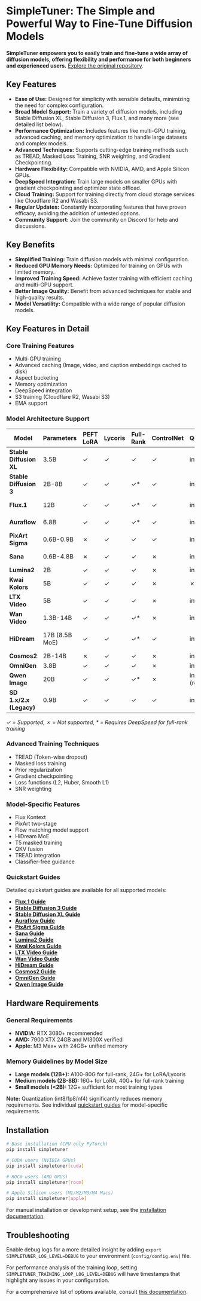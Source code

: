 # SimpleTuner: The Simple and Powerful Way to Fine-Tune Diffusion Models

**SimpleTuner empowers you to easily train and fine-tune a wide array of diffusion models, offering flexibility and performance for both beginners and experienced users.**  [Explore the original repository](https://github.com/bghira/SimpleTuner).

## Key Features

*   **Ease of Use:** Designed for simplicity with sensible defaults, minimizing the need for complex configuration.
*   **Broad Model Support:** Train a variety of diffusion models, including Stable Diffusion XL, Stable Diffusion 3, Flux.1, and many more (see detailed list below).
*   **Performance Optimization:** Includes features like multi-GPU training, advanced caching, and memory optimization to handle large datasets and complex models.
*   **Advanced Techniques:** Supports cutting-edge training methods such as TREAD, Masked Loss Training, SNR weighting, and Gradient Checkpointing.
*   **Hardware Flexibility:** Compatible with NVIDIA, AMD, and Apple Silicon GPUs.
*   **DeepSpeed Integration:** Train large models on smaller GPUs with gradient checkpointing and optimizer state offload.
*   **Cloud Training:** Support for training directly from cloud storage services like Cloudflare R2 and Wasabi S3.
*   **Regular Updates:** Constantly incorporating features that have proven efficacy, avoiding the addition of untested options.
*   **Community Support:** Join the community on Discord for help and discussions.

## Key Benefits

*   **Simplified Training:** Train diffusion models with minimal configuration.
*   **Reduced GPU Memory Needs:** Optimized for training on GPUs with limited memory.
*   **Improved Training Speed:** Achieve faster training with efficient caching and multi-GPU support.
*   **Better Image Quality:** Benefit from advanced techniques for stable and high-quality results.
*   **Model Versatility:** Compatible with a wide range of popular diffusion models.

## Key Features in Detail

### Core Training Features

*   Multi-GPU training
*   Advanced caching (Image, video, and caption embeddings cached to disk)
*   Aspect bucketing
*   Memory optimization
*   DeepSpeed integration
*   S3 training (Cloudflare R2, Wasabi S3)
*   EMA support

### Model Architecture Support

| Model | Parameters | PEFT LoRA | Lycoris | Full-Rank | ControlNet | Quantization | Flow Matching | Text Encoders |
|-------|------------|-----------|---------|-----------|------------|--------------|---------------|---------------|
| **Stable Diffusion XL** | 3.5B | ✓ | ✓ | ✓ | ✓ | int8/nf4 | ✗ | CLIP-L/G |
| **Stable Diffusion 3** | 2B-8B | ✓ | ✓ | ✓* | ✓ | int8/fp8/nf4 | ✓ | CLIP-L/G + T5-XXL |
| **Flux.1** | 12B | ✓ | ✓ | ✓* | ✓ | int8/fp8/nf4 | ✓ | CLIP-L + T5-XXL |
| **Auraflow** | 6.8B | ✓ | ✓ | ✓* | ✓ | int8/fp8/nf4 | ✓ | UMT5-XXL |
| **PixArt Sigma** | 0.6B-0.9B | ✗ | ✓ | ✓ | ✓ | int8 | ✗ | T5-XXL |
| **Sana** | 0.6B-4.8B | ✗ | ✓ | ✓ | ✗ | int8 | ✓ | Gemma2-2B |
| **Lumina2** | 2B | ✓ | ✓ | ✓ | ✗ | int8 | ✓ | Gemma2 |
| **Kwai Kolors** | 5B | ✓ | ✓ | ✓ | ✗ | ✗ | ✗ | ChatGLM-6B |
| **LTX Video** | 5B | ✓ | ✓ | ✓ | ✗ | int8/fp8 | ✓ | T5-XXL |
| **Wan Video** | 1.3B-14B | ✓ | ✓ | ✓* | ✗ | int8 | ✓ | UMT5 |
| **HiDream** | 17B (8.5B MoE) | ✓ | ✓ | ✓* | ✓ | int8/fp8/nf4 | ✓ | CLIP-L + T5-XXL + Llama |
| **Cosmos2** | 2B-14B | ✗ | ✓ | ✓ | ✗ | int8 | ✓ | T5-XXL |
| **OmniGen** | 3.8B | ✓ | ✓ | ✓ | ✗ | int8/fp8 | ✓ | T5-XXL |
| **Qwen Image** | 20B | ✓ | ✓ | ✓* | ✗ | int8/nf4 (req.) | ✓ | T5-XXL |
| **SD 1.x/2.x (Legacy)** | 0.9B | ✓ | ✓ | ✓ | ✓ | int8/nf4 | ✗ | CLIP-L |

*✓ = Supported, ✗ = Not supported, * = Requires DeepSpeed for full-rank training*

### Advanced Training Techniques

*   TREAD (Token-wise dropout)
*   Masked loss training
*   Prior regularization
*   Gradient checkpointing
*   Loss functions (L2, Huber, Smooth L1)
*   SNR weighting

### Model-Specific Features

*   Flux Kontext
*   PixArt two-stage
*   Flow matching model support
*   HiDream MoE
*   T5 masked training
*   QKV fusion
*   TREAD integration
*   Classifier-free guidance

### Quickstart Guides

Detailed quickstart guides are available for all supported models:

*   **[Flux.1 Guide](/documentation/quickstart/FLUX.md)**
*   **[Stable Diffusion 3 Guide](/documentation/quickstart/SD3.md)**
*   **[Stable Diffusion XL Guide](/documentation/quickstart/SDXL.md)**
*   **[Auraflow Guide](/documentation/quickstart/AURAFLOW.md)**
*   **[PixArt Sigma Guide](/documentation/quickstart/SIGMA.md)**
*   **[Sana Guide](/documentation/quickstart/SANA.md)**
*   **[Lumina2 Guide](/documentation/quickstart/LUMINA2.md)**
*   **[Kwai Kolors Guide](/documentation/quickstart/KOLORS.md)**
*   **[LTX Video Guide](/documentation/quickstart/LTXVIDEO.md)**
*   **[Wan Video Guide](/documentation/quickstart/WAN.md)**
*   **[HiDream Guide](/documentation/quickstart/HIDREAM.md)**
*   **[Cosmos2 Guide](/documentation/quickstart/COSMOS2IMAGE.md)**
*   **[OmniGen Guide](/documentation/quickstart/OMNIGEN.md)**
*   **[Qwen Image Guide](/documentation/quickstart/QWEN_IMAGE.md)**

## Hardware Requirements

### General Requirements

*   **NVIDIA:** RTX 3080+ recommended
*   **AMD:** 7900 XTX 24GB and MI300X verified
*   **Apple:** M3 Max+ with 24GB+ unified memory

### Memory Guidelines by Model Size

*   **Large models (12B+):** A100-80G for full-rank, 24G+ for LoRA/Lycoris
*   **Medium models (2B-8B):** 16G+ for LoRA, 40G+ for full-rank training
*   **Small models (<2B):** 12G+ sufficient for most training types

**Note:** Quantization (int8/fp8/nf4) significantly reduces memory requirements. See individual [quickstart guides](#quickstart-guides) for model-specific requirements.

## Installation

```bash
# Base installation (CPU-only PyTorch)
pip install simpletuner

# CUDA users (NVIDIA GPUs)
pip install simpletuner[cuda]

# ROCm users (AMD GPUs)
pip install simpletuner[rocm]

# Apple Silicon users (M1/M2/M3/M4 Macs)
pip install simpletuner[apple]
```

For manual installation or development setup, see the [installation documentation](/documentation/INSTALL.md).

## Troubleshooting

Enable debug logs for a more detailed insight by adding `export SIMPLETUNER_LOG_LEVEL=DEBUG` to your environment (`config/config.env`) file.

For performance analysis of the training loop, setting `SIMPLETUNER_TRAINING_LOOP_LOG_LEVEL=DEBUG` will have timestamps that highlight any issues in your configuration.

For a comprehensive list of options available, consult [this documentation](/documentation/OPTIONS.md).